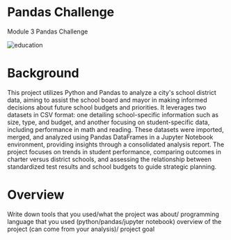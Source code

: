 # Pandas Challenge
Module 3 Pandas Challenge 

![education](https://github.com/user-attachments/assets/6e4f9937-cc5f-4a2b-a18e-636278053a2a)

# Background
This project utilizes Python and Pandas to analyze a city's school district data, aiming to assist the school board and mayor in making informed decisions about future school budgets and priorities. It leverages two datasets in CSV format: one detailing school-specific information such as size, type, and budget, and another focusing on student-specific data, including performance in math and reading. These datasets were imported, merged, and analyzed using Pandas DataFrames in a Jupyter Notebook environment, providing insights through a consolidated analysis report. The project focuses on trends in student performance, comparing outcomes in charter versus district schools, and assessing the relationship between standardized test results and school budgets to guide strategic planning.


# Overview 





Write down tools that you used/what the project was about/ programming language that you used (python/pandas/jupyter notebook)
overview of the project (can come from your analysis)/ project goal 
